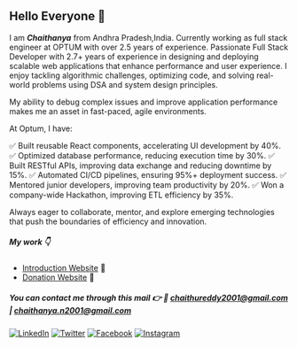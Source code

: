 ## Hello Everyone 👋
I am ***Chaithanya*** from Andhra Pradesh,India. Currently working as full stack engineer at OPTUM with over 2.5 years of experience.
Passionate Full Stack Developer with 2.7+ years of experience in designing and deploying scalable web applications that enhance performance and user experience. I enjoy tackling algorithmic challenges, optimizing code, and solving real-world problems using DSA and system design principles. 

My ability to debug complex issues and improve application performance makes me an asset in fast-paced, agile environments.

At Optum, I have:

✅ Built reusable React components, accelerating UI development by 40%.
✅ Optimized database performance, reducing execution time by 30%.
✅ Built RESTful APIs, improving data exchange and reducing downtime by 15%.
✅ Automated CI/CD pipelines, ensuring 95%+ deployment success.
✅ Mentored junior developers, improving team productivity by 20%.
✅ Won a company-wide Hackathon, improving ETL efficiency by 35%.

Always eager to collaborate, mentor, and explore emerging technologies that push the boundaries of efficiency and innovation.


##### My work :point_down:

* [Introduction Website](https://chaithanyareddy123.github.io/Intro/) :sparkling_heart:
* [Donation Website](https://4-the-children.000webhostapp.com/) :pray:

##### You can contact me through this mail :point_right: :e-mail: <chaithureddy2001@gmail.com> | <chaithanya.n2001@gmail.com>

[![LinkedIn][1.1]][1]
[![Twitter][2.1]][2]
[![Facebook][3.1]][3]
[![Instagram][4.1]][4]

[1.1]: https://www.iconfinder.com/data/icons/social-media-circle-7/512/Circled_Linkedin_svg-32.png
[2.1]: https://www.iconfinder.com/data/icons/social-media-circle-7/512/Circled_Twitter_svg-32.png
[3.1]: https://www.iconfinder.com/data/icons/social-media-circle-7/512/Circled_Facebook_svg-32.png
[4.1]: https://www.iconfinder.com/data/icons/social-media-circle-7/512/Circled_Instagram_svg-32.png

[1]: https://www.linkedin.com/in/chaithanya-n-b86764191/
[2]: https://twitter.com/nchAAithu7
[3]: https://www.facebook.com/ChAAithu/
[4]: https://www.instagram.com/chaithu_reddy_07/?hl=en



<!--
**ChaithanyaReddy123/ChaithanyaReddy123** is a ✨ _special_ ✨ repository because its `README.md` (this file) appears on your GitHub profile.

Here are some ideas to get you started:

- 🔭 I’m currently working on ...
- 🌱 I’m currently learning ...
- 👯 I’m looking to collaborate on ...
- 🤔 I’m looking for help with ...
- 💬 Ask me about ...
- 📫 How to reach me: ...
- 😄 Pronouns: ...
- ⚡ Fun fact: ...
-->
